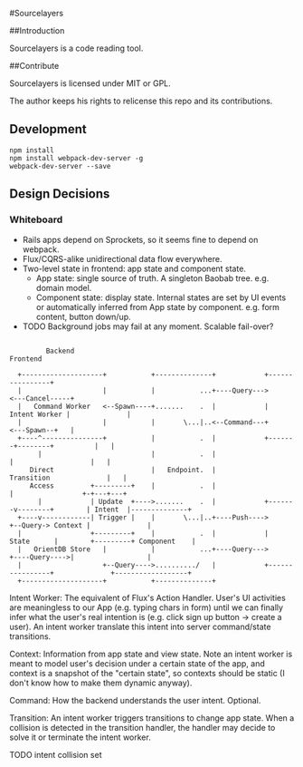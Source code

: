 #Sourcelayers

##Introduction

Sourcelayers is a code reading tool.

##Contribute

Sourcelayers is licensed under MIT or GPL.

The author keeps his rights to relicense this repo and its contributions.

## Development

```
npm install
npm install webpack-dev-server -g
webpack-dev-server --save
```

## Design Decisions

### Whiteboard

 - Rails apps depend on Sprockets, so it seems fine to depend on webpack.
 - Flux/CQRS-alike unidirectional data flow everywhere.
 - Two-level state in frontend: app state and component state.
   - App state: single source of truth. A singleton Baobab tree.
     e.g. domain model.
   - Component state: display state. Internal states are set by UI events or automatically inferred from
   App state by component.
     e.g. form content, button down/up.
 - TODO Background jobs may fail at any moment. Scalable fail-over?

```

         Backend                                                               Frontend

  +--------------------+           +--------------+            +----------------+
  |                    |           |           ...+----Query--->                <---Cancel-----+
  |   Command Worker   <--Spawn----+.......    .  |            |  Intent Worker |              |
  |                    |           |       \...|..<--Command---+                <---Spawn--+   |
  +----^---------------+           |           .  |            +-------+--------+          |   |
       |                           |           .  |                    |                   |   |
     Direct                        |   Endpoint.  |                Transition              |   |
     Access         +---------+    |           .  |                    |                 +-+---+---+
       |            | Update  +---->.......    .  |            +-------v--------+        | Intent  |--------------+
  +----v------------| Trigger |    |       \...|..+----Push---->                +--Query-> Context |              |
  |                 +---------+    |           .  |            |     State      |        +---------+ Component    |
  |   OrientDB Store   |           |           ...+----Query--->                +----Query---->|                  |
  |                    +--Query---->........../   |            +----------------+              +------------------+
  +--------------------+           +--------------+

```

Intent Worker: The equivalent of Flux's Action Handler. User's UI activities are meaningless to our App (e.g. typing chars in form) until we can finally infer what the user's real intention is (e.g. click sign up button -> create a user). An intent worker translate this intent into server command/state transitions.

Context: Information from app state and view state. Note an intent worker is meant to model user's decision under a certain state of the app, and context is a snapshot of the "certain state", so contexts should be static (I don't know how to make them dynamic anyway).

Command: How the backend understands the user intent. Optional.

Transition: An intent worker triggers transitions to change app state. When a collision is detected in the transition handler, the handler may decide to solve it or terminate the intent worker.

TODO intent collision set